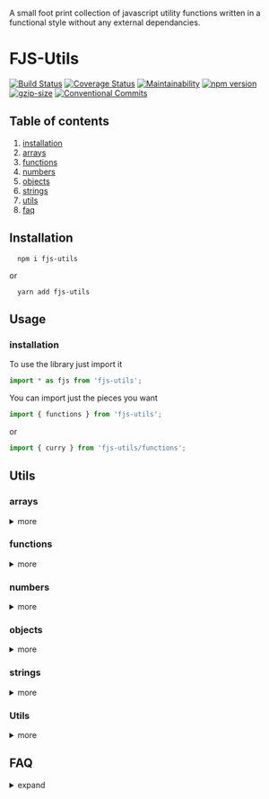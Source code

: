 A small foot print collection of javascript utility functions written in a functional style without any external dependancies.

# FJS-Utils
[![Build Status](https://travis-ci.com/JasonMatthewsDev/fjsutils.svg?branch=master)](https://travis-ci.com/JasonMatthewsDev/fjsutils)
[![Coverage Status](https://coveralls.io/repos/github/JasonMatthewsDev/fjsutils/badge.svg?branch=master)](https://coveralls.io/github/JasonMatthewsDev/fjsutils?branch=master)
[![Maintainability](https://api.codeclimate.com/v1/badges/cb4684595a5da875ab91/maintainability)](https://codeclimate.com/github/JasonMatthewsDev/fjsutils/maintainability)
[![npm version](http://img.shields.io/npm/v/fjs-utils.svg?style=flat)](https://npmjs.org/package/fjs-utils "View this project on npm")
[![gzip-size](https://badgen.net/bundlephobia/minzip/fjs-utils)](https://bundlephobia.com/result?p=fjs-utils)
[![Conventional Commits](https://img.shields.io/badge/Conventional%20Commits-1.0.0-blue.svg)](https://conventionalcommits.org)

## Table of contents

1. [installation](#installation)
2. [arrays](#arrays)
3. [functions](#functions)
4. [numbers](#numbers)
5. [objects](#objects)
6. [strings](#strings)
7. [utils](#utils)
8. [faq](#faq)

## Installation
```
  npm i fjs-utils
```

or

```
  yarn add fjs-utils
```

## Usage


### installation
To use the library just import it

```javascript
import * as fjs from 'fjs-utils';
```

You can import just the pieces you want

```javascript
import { functions } from 'fjs-utils';
```

or

```javascript
import { curry } from 'fjs-utils/functions';
```

## Utils

### arrays
<details>
<summary>more</summary>

  * **all** - Tests each value with provided functions and returns true if all results are truthy. It's Array.prototype.every renamed

```javascript
  import { all } from 'fjs-utils/arrays';

  const array = [true, true, true];
  console.log(all(Boolean, array)); // => true
```

  * **any** - Tests each value with provided functions and returns true if any results are truthy. It's Array.prototype.some renamed

```javascript
  import { any } from 'fjs-utils/arrays';

  const array = [false, false, true];
  console.log(any(Boolean, array)); // => true
```

  * **bifurcate** - Seperates an array by supplied function.

```javascript
  import { bifurcate } from 'fjs-utils/arrays';

  const array = [true, 0, 'str', false, {}, ''];
  console.log(bifurcate(Boolean, array)) // => [[true, 'str', {}], [0, false, '']]
```

  * **chunk** - Splits an array into chunks

```javascript
  import { chunk } from 'fjs-utils/arrays';

  const array = [1, 2, 3, 4, 5, 6, 7, 8, 9, 0];
  console.log(chunk(3, array)); // => [[1, 2, 3], [4, 5, 6], [7, 8, 9], [0]]
```

  * **countOccurences** - counts the occurences of a value in an array

```javascript
  import { countOccurrences } from 'fjs-utils/arrays';

  console.log(countOccurrences(1, [1, 2, 3, 2, 1, 1, 2, 3, 2, 1])); //=> 4
```

  * **flatten** - Flattens an array 1 level

```javascript
  import { flatten } from 'fjs-utils/arrays';

  const array = [[1, 2, 3], [4, 5, 6], [7, 8, 9], [0]];
  console.log(flatten(array)); // => [1, 2, 3, 4, 5, 6, 7, 8, 9, 0]
```

  * **getProp** - Returns an array of values from a specified property in an array of objects

```javascript
  import { getProp } from 'fjs-utils/arrays';

  const array = [{
    foo: 'foo',
    bar: 'bar',
  },
  {
    foo: 'foo2',
    bar: 'bar2',
  }];
  console.log(getProp('foo', array)); // => ['foo', 'foo2']
```

  * **isArray** - Returns boolean, true if input is an array

```javascript
  import { isArray } from 'fjs-utils/arrays';
  console.log(isArray([1, 2])); // => true
  console.log(isArray(12)); // => false
```

  * **mean** - Calculates the mean of an array of numbers

```javascript
  import { mean } from 'fjs-utils/arrays';
  console.log(mean([1, 2, 3])); // => 2
```

  * **median** - Calculates the median of an array of numbers

```javascript
  import { median } from 'fjs-utils/arrays';
  console.log(median([1, 2, 3])); // => 2
```

  * **sample** - Returns random values from an array

```javascript
  import { sample } from 'fjs-utils/arrays';
  const array = [1, 2, 3, 4];
  console.log(sample(1, array)); // => [2]
  console.log(sample(2, array)); // => [1, 3]
```

  * **shuffle** - Returns a new array with the order randonmized

```javascript
  import { shuffle } from 'fjs-utils/arrays';
  const array = [1, 2, 3, 4, 5];
  console.log(shuffle(array)); // => [3, 1, 2, 5, 4];
```

  * **sum** - Sums an array of numbers

```javascript
  import { sum } from 'fjs-utils/arrays';
  console.log(sum[1, 2, 3]) // => 6
```

</details>

### functions
<details>
<summary>more</summary>

  * **curry** - Accepts a function and returns a curried function

```javascript
  import { curry } from 'fjs-utils/functions';

  const add = (a, b) => a + b;
  const add10 = curry(add)(10);
  console.log(add10(5)); // => 15
```

  * **curryRight** - Accepts a function and returns a curried function that fills params in from right to left

```javascript
  import { curryRight } from 'fjs-utils/functions';

  const concat = `${left}${right}`;
  const appendBar = curryRight(concat)('bar');
  console.log(appendBar('foo')); // => 'foobar'
```

  * **identity** - returns the input unchanged

```javascript
  import { identity } from 'fjs-utils/functions';
  console.log(identity('foo')); // => 'foo'
```

  * **memoize** - returns a function that will memoize the arguments

```javascript
  import { memoize } from 'fjs-utils/functions';

  const fn = (one, two) => `${one}${two}`;
  const memoizedFn = memoize(fn);

  console.log(memoizedFn('foo', 'bar')); // => 'foobar'
```

  * **multi** - returns a function that will return an array of results from multiple functions

```javascript
  import { multi } from 'fjs-utils/functions';

  const maxMin = multi(Math.max, Math.min);
  console.log(maxMin(...[...Array(501).keys()])); // => [500, 0]
```

</details>

### numbers
<details>
<summary>more</summary>

  * **random** - Returns a random number between min, max

```javascript
  import { random } from 'fjs-utils/numbers';
  console.log(random(1, 5)); // => 2
  console.log(random(1, 5, true)); // => 2.2398217
```

</details>

### objects
<details>
<summary>more</summary>

  * **converSnakeKeysToCamel** - Converts an object's snake cased keys to camel cased
```javascript
  import { convertSnakeKeysToCamel } from 'fjs-utils/objects';

  const obj = {
    snake_case: 'snek',
    foo: [{ bar_baz: 'something' }, { lorem_ipsum: 'latin' }],
    obj: { snake_key_again: 'right_here' },
  };
  console.log(convertSnakeKeysToCamel(obj));
  /*
  {
    snakeCase: 'snek',
    foo: [{ barBaz: 'something' }, { loremIpsum: 'latin' }],
    obj: { snakeKeyAgain: 'right_here' },
  }
  */
```

  * **isObject** - Returns true if input is an object

```javascript
  import { isObject } from 'fjs-utils/objects';

  const obj = {};
  const array = [];
  const fn = () => {};
  const str = '';
  console.log(isObject(obj), isObject(array), isObject(fn), isObject(str)); // => true false false false
```

  * **omit** - Omits keys from an object

```javascript
  import { omit } from 'fjs-utils/objects';

  const obj = {
    one: 1,
    two: 2,
    three: 3,
    four: 4,
    five: 5,
  };

  console.log(omit['one', 'two', 'three', 'four'], obj); // => { five: 5 }
```

  * **removeEmptyStrings** - Removes keys with empty strings from an object

```javascript
  import { removeEmptyStrings } from 'fjs-utils/objects';
  
  const obj = {
    one: 'one',
    two: '',
    three: 'three',
    four: '',
    five: 'five',
  };

  console.log(removeEmptyStrings(obj));
  /*
  {
    one: 'one',
    three: 'three',
    five: 'five',
  }
  */
```

  * **removeFromObject** - Removes properties from an object based on a comparator

```javascript
  import { removeFromObject } from 'fjs-utils/objects';

  const obj = {
    one: 1,
    two: 2,
    three: 3,
    four: 4,
    five: 5,
  };

  const removeGreaterThan3 = ({ val }) => val > 3;
  const removeTwo = ({ key }) => key === 'two';
  const remove = prop => removeGreaterThan3(prop) || removeTwo(prop);

  console.log(removeGreaterThan3, obj); // => { one: 1, three: 3 }
```

  * **removeValueFromObject** - Removes keys with specified value from an object

```javascript
  import { removeValueFromObject } from 'fjs-utils/objects';

  const obj = {
    one: 'foo',
    two: 'bar',
    three: 'foo',
    four: 'bar',
    five: 'foo',
  };

  console.log( removeValueFromObject('bar', obj));
  /*
  {
    one: 'foo',
    three: 'foo',
    five: 'foo',
  }
  */
```

  * **transformObjectKeysAndValues** - transforms an object's keys and values

```javascript
  import { transformObjectKeysAndValues } from 'fjs-utils/objects';

    const obj = {
      left1: 'left1',
      left2: 'left2',
    };
    const keyTrans = key => `${key}right`;
    const valTrans = val => `${val}right`;

    console.log(transformObjectKeysAndValues(obj, keyTrans, valTrans));
    /*
    {
      left1right: 'left1right',
      left2right: 'left2right',
    }
    */
```

</details>

### strings
<details>
<summary>more</summary>

  * **append** - Appends strings with specified value

```javascript
  import { append } from 'fjs-utils/strings';

  console.log(append('bar', 'foo')); // => 'foobar'
  const appendBar = append('bar');
  console.log(appendBar('foo')); // => 'foobar'
```

  * **concat** - Concatenates two strings

```javascript
  import { concat } from 'fjs-utils/strings';
  console.log(concat('foo', 'bar')); // => 'foobar'
```

  * **prepend** - Prepends strings with specified value

```javascript
  import { prepend } from 'fjs-utils/strings';
  console.log(prepend('foo', 'bar')); // => 'foobar'
  const prependFoo = prepend('foo');
  console.log(prependFoo('bar')); // => 'foobar'
```

  * **snakeToCamel** - Converts a snake cased string to camel cased

```javascript
  import { snakeToCamel } from 'fjs-utils/strings';

  console.log(snakeToCamel('snake_cased_string')); // => 'snakeCasedString'
```

</details>

### Utils
<details>
<summary>more</summary>

  * **debounce** - debounces a function. Third paramater can be used to allow the function to be invoked immediately

```javascript
    import { debounce } from 'fjs-utils/utils';
    const fn = () => console.log('foo');
    const debouncedFn = debounce(fn, 100);
    debouncedFn();
    debouncedFn();
    await new Promise(resolve => setTimeout(resolve, 200));
    /*
      'foo'
    */
```

  * **wait** - returns a promise that resolves after n milliseconds
  
```javascript
  import { wait } from 'fjs-utils/utils';
  const fn = async () => {
    console.log(new Date()); // => 0
    await wait(100);
    console.log(new Date()); // => 100
  };

  fn();
```

</details>

## FAQ

<details>
<summary>expand</summary>

  * **How is this different than lodash or ramda?**
    * For one it's not the same set of functions
    * Lodash specifically puts the array or object first which limits the composability
    * This libraray has a different goal than ramda. Ramda's goal is to make functional programming easier in JS. While there are functional concepts here, that's only so it can remain external dependency free.
</details>